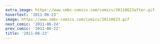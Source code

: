 ```yaml
---
extra_image: https://www.smbc-comics.com/comics/20110623after.gif
hovertext: '2011-06-23'
image: https://www.smbc-comics.com/comics/20110623.gif
next_comic: '2011-06-24'
prev_comic: '2011-06-22'
title: '2011-06-23'
---
```


